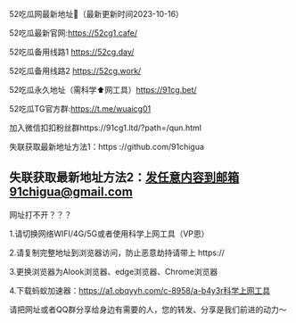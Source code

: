 52吃瓜网最新地址👋（最新更新时间2023-10-16）

52吃瓜最新官网:https://52cg1.cafe/

52吃瓜备用线路1 https://52cg.day/

52吃瓜备用线路2 https://52cg.work/

52吃瓜永久地址（需科学⬆️网工具）https://91cg.bet/

52吃瓜TG官方群:https://t.me/wuaicg01

加入微信扣扣粉丝群https://91cg1.ltd/?path=/qun.html

失联获取最新地址方法1：https ://github.com/91chigua

失联获取最新地址方法2：发任意内容到邮箱91chigua@gmail.com
-----------------------------------------------------------------------------------------------------------------------------
网址打不开？？？

1.请切换网络WIFI/4G/5G或者使用科学上网工具（VP恩）

2.请复制完整地址到浏览器访问，防止恶意劫持请带上 https://

3.更换浏览器为Alook浏览器、edge浏览器、Chrome浏览器

4.下载蚂蚁加速器：https://a1.obqyyh.com/c-8958/a-b4y3r科学上网工具

请把网址或者QQ群分享给身边有需要的人，您的转发、分享是我们前进的动力～
